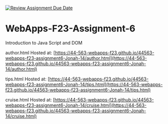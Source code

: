 [![Review Assignment Due Date](https://classroom.github.com/assets/deadline-readme-button-24ddc0f5d75046c5622901739e7c5dd533143b0c8e959d652212380cedb1ea36.svg)](https://classroom.github.com/a/b9NC0g7h)
# WebApps-F23-Assignment-6
Introduction to Java Script and DOM

author.html Hosted at: [https://44-563-webapps-f23.github.io/44563-webapps-f23-assignment6-Jonah-14/author.html](https://44-563-webapps-f23.github.io/44563-webapps-f23-assignment6-Jonah-14/author.html)

tips.html Hosted at: [https://44-563-webapps-f23.github.io/44563-webapps-f23-assignment6-Jonah-14/tips.html](https://44-563-webapps-f23.github.io/44563-webapps-f23-assignment6-Jonah-14/tips.html)

cruise.html Hosted at: [https://44-563-webapps-f23.github.io/44563-webapps-f23-assignment6-Jonah-14/cruise.html](https://44-563-webapps-f23.github.io/44563-webapps-f23-assignment6-Jonah-14/cruise.html)
